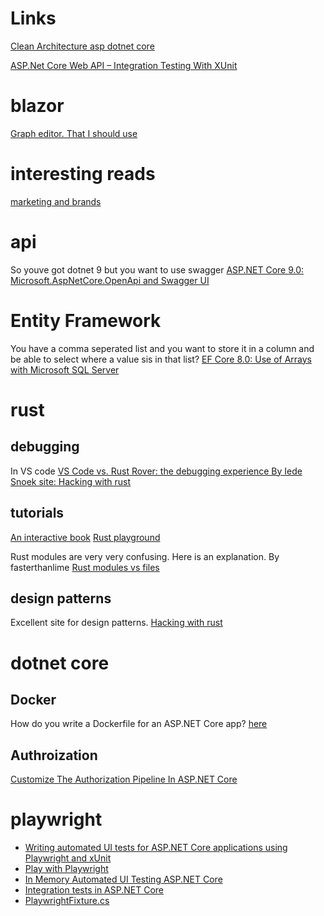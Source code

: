 # Links

[Clean Architecture asp dotnet core](https://github.com/Amitpnk/Clean-Architecture-ASP.NET-Core)

[ASP.Net Core Web API – Integration Testing With XUnit](https://dotnetcorecentral.com/blog/asp-net-core-web-api-integration-testing-with-xunit/)

# blazor
[Graph editor. That I should use](https://github.com/KristofferStrube/Blazor.GraphEditor?tab=readme-ov-file)

# interesting reads
[marketing and brands](https://www.alexmurrell.co.uk/articles)

# api
 So youve got dotnet 9 but you want to use swagger
[ASP.NET Core 9.0: Microsoft.AspNetCore.OpenApi and Swagger UI](https://jaliyaudagedara.blogspot.com/2024/12/aspnet-core-90-microsoftaspnetcoreopena.html)

# Entity Framework
You have a comma seperated list and you want to store it in a column and be able to select where a value sis in that list?
[EF Core 8.0: Use of Arrays with Microsoft SQL Server](https://jaliyaudagedara.blogspot.com/2024/06/ef-core-80-use-of-arrays-with-microsoft.html)

# rust

## debugging
 In VS code [VS Code vs. Rust Rover: the debugging experience By  Iede Snoek site: Hacking with rust](https://www.hackingwithrust.net/2023/09/22/vs-code-vs-rust-rover-the-debugging-experience/)

 
## tutorials

 [An interactive book](https://freddiehaddad.github.io/fast-track-to-rust/introduction.html)
 [Rust playground](https://play.rust-lang.org/?version=stable&mode=debug&edition=2021)

 
Rust modules are very very confusing. Here is an explanation. By fasterthanlime
[Rust modules vs files](https://fasterthanli.me/articles/rust-modules-vs-files)

## design patterns
 Excellent site for design patterns.
 [Hacking with rust](https://www.hackingwithrust.net/)

# dotnet core 

## Docker
How do you write a Dockerfile for an ASP.NET Core app? [here](https://www.roundthecode.com/dotnet-tutorials/how-do-you-write-dockerfile-asp-net-core-app)
## Authroization
[Customize The Authorization Pipeline In ASP.NET Core](https://khalidabuhakmeh.com/customize-the-authorization-pipeline-in-aspnet-core)

# playwright
- [Writing automated UI tests for ASP.NET Core applications using Playwright and xUnit](https://www.meziantou.net/automated-ui-tests-an-asp-net-core-application-with-playwright-and-xunit.htm)
- [Play with Playwright](https://asp.net-hacker.rocks/2023/03/08/play-with-playwright.html)
- [In Memory Automated UI Testing ASP.NET Core](https://www.innovensa.co.uk/blog/in-memory-automated-ui-testing-aspnetcore)
- [Integration tests in ASP.NET Core](https://learn.microsoft.com/en-us/aspnet/core/test/integration-tests?view=aspnetcore-7.0)
- [PlaywrightFixture.cs](https://gist.github.com/khalidabuhakmeh/cfc0e3ba6b311b8a9ca3154fd5086a6a)
